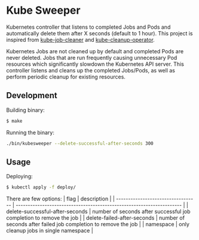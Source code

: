 # Kube Sweeper

Kubernetes controller that listens to completed Jobs and Pods and automatically delete them after X seconds (default to 1 hour). This project is inspired from [kube-job-cleaner](https://github.com/hjacobs/kube-job-cleaner) and [kube-cleanup-operator](https://github.com/lwolf/kube-cleanup-operator).

Kubernetes Jobs are not cleaned up by default and completed Pods are never deleted. Jobs that are run frequently causing unnecessary Pod resources which significantly slowdown the Kubernetes API server. This controller listens and cleans up the completed Jobs/Pods, as well as perform periodic cleanup for existing resources.

## Development

Building binary:
```sh
$ make
```

Running the binary:
```sh
./bin/kubesweeper --delete-successful-after-seconds 300
```

## Usage

Deploying:
```sh
$ kubectl apply -f deploy/
```

There are few options:
| flag                               | description                                                           |
| ---------------------------------- | --------------------------------------------------------------------- |
| delete-successful-after-seconds    | number of seconds after successful job completion to remove the job   |
| delete-failed-after-seconds        | number of seconds after failed job completion to remove the job       |
| namespace                          | only cleanup jobs in single namespace                                 |
